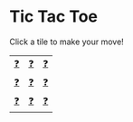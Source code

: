 # Tic Tac Toe

Click a tile to make your move!

<table>
  <tr>
    <td><a href="https://ratet-sk.github.io/tictactoe/?board=__X______&redirect=1">❓</a></td>
    <td><a href="https://ratet-sk.github.io/tictactoe/?board=__X______&redirect=1">❓</a></td>
    <td><a href="https://ratet-sk.github.io/tictactoe/?board=__X______&redirect=1">❓</a></td>
  </tr>
  <tr>
    <td><a href="https://ratet-sk.github.io/tictactoe/?board=__X______&redirect=1">❓</a></td>
    <td><a href="https://ratet-sk.github.io/tictactoe/?board=__X______&redirect=1">❓</a></td>
    <td><a href="https://ratet-sk.github.io/tictactoe/?board=__X______&redirect=1">❓</a></td>
  </tr>
  <tr>
    <td><a href="https://ratet-sk.github.io/tictactoe/?board=__X______&redirect=1">❓</a></td>
    <td><a href="https://ratet-sk.github.io/tictactoe/?board=__X______&redirect=1">❓</a></td>
    <td><a href="https://ratet-sk.github.io/tictactoe/?board=__X______&redirect=1">❓</a></td>
  </tr>
</table>
